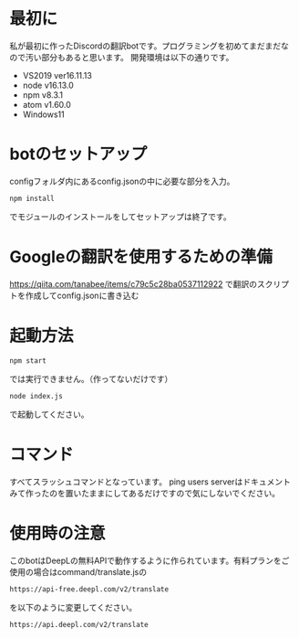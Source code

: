 # 最初に
私が最初に作ったDiscordの翻訳botです。プログラミングを初めてまだまだなので汚い部分もあると思います。
開発環境は以下の通りです。
- VS2019 ver16.11.13
- node v16.13.0
- npm v8.3.1
- atom v1.60.0
- Windows11

# botのセットアップ
configフォルダ内にあるconfig.jsonの中に必要な部分を入力。
```
npm install
```
でモジュールのインストールをしてセットアップは終了です。

# Googleの翻訳を使用するための準備
https://qiita.com/tanabee/items/c79c5c28ba0537112922
で翻訳のスクリプトを作成してconfig.jsonに書き込む

# 起動方法
```
npm start
```
では実行できません。（作ってないだけです）
```
node index.js
```
で起動してください。

# コマンド
すべてスラッシュコマンドとなっています。
ping users serverはドキュメントみて作ったのを置いたままにしてあるだけですので気にしないでください。

# 使用時の注意
このbotはDeepLの無料APIで動作するように作られています。有料プランをご使用の場合はcommand/translate.jsの
```
https://api-free.deepl.com/v2/translate
```
を以下のように変更してください。
```
https://api.deepl.com/v2/translate
```
